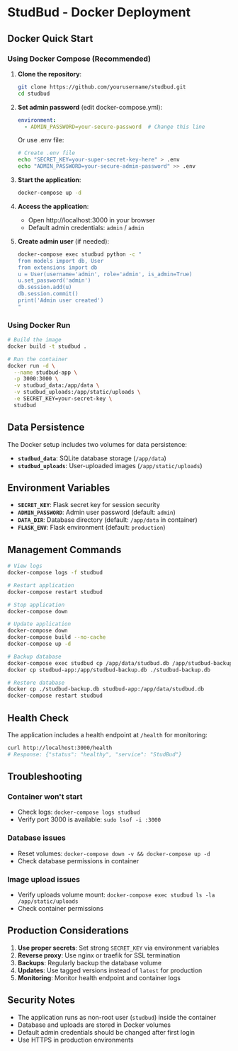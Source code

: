 # StudBud - Docker Deployment

## Docker Quick Start

### Using Docker Compose (Recommended)

1. **Clone the repository**:
   ```bash
   git clone https://github.com/yourusername/studbud.git
   cd studbud
   ```

2. **Set admin password** (edit docker-compose.yml):
   ```yaml
   environment:
     - ADMIN_PASSWORD=your-secure-password  # Change this line
   ```
   
   Or use .env file:
   ```bash
   # Create .env file
   echo "SECRET_KEY=your-super-secret-key-here" > .env
   echo "ADMIN_PASSWORD=your-secure-admin-password" >> .env
   ```

3. **Start the application**:
   ```bash
   docker-compose up -d
   ```

4. **Access the application**:
   - Open http://localhost:3000 in your browser
   - Default admin credentials: `admin` / `admin`

5. **Create admin user** (if needed):
   ```bash
   docker-compose exec studbud python -c "
   from models import db, User
   from extensions import db
   u = User(username='admin', role='admin', is_admin=True)
   u.set_password('admin')
   db.session.add(u)
   db.session.commit()
   print('Admin user created')
   "
   ```

### Using Docker Run

```bash
# Build the image
docker build -t studbud .

# Run the container
docker run -d \
  --name studbud-app \
  -p 3000:3000 \
  -v studbud_data:/app/data \
  -v studbud_uploads:/app/static/uploads \
  -e SECRET_KEY=your-secret-key \
  studbud
```

## Data Persistence

The Docker setup includes two volumes for data persistence:

- **`studbud_data`**: SQLite database storage (`/app/data`)
- **`studbud_uploads`**: User-uploaded images (`/app/static/uploads`)

## Environment Variables

- **`SECRET_KEY`**: Flask secret key for session security
- **`ADMIN_PASSWORD`**: Admin user password (default: `admin`)
- **`DATA_DIR`**: Database directory (default: `/app/data` in container)
- **`FLASK_ENV`**: Flask environment (default: `production`)

## Management Commands

```bash
# View logs
docker-compose logs -f studbud

# Restart application
docker-compose restart studbud

# Stop application
docker-compose down

# Update application
docker-compose down
docker-compose build --no-cache
docker-compose up -d

# Backup database
docker-compose exec studbud cp /app/data/studbud.db /app/studbud-backup.db
docker cp studbud-app:/app/studbud-backup.db ./studbud-backup.db

# Restore database
docker cp ./studbud-backup.db studbud-app:/app/data/studbud.db
docker-compose restart studbud
```

## Health Check

The application includes a health endpoint at `/health` for monitoring:

```bash
curl http://localhost:3000/health
# Response: {"status": "healthy", "service": "StudBud"}
```

## Troubleshooting

### Container won't start
- Check logs: `docker-compose logs studbud`
- Verify port 3000 is available: `sudo lsof -i :3000`

### Database issues
- Reset volumes: `docker-compose down -v && docker-compose up -d`
- Check database permissions in container

### Image upload issues
- Verify uploads volume mount: `docker-compose exec studbud ls -la /app/static/uploads`
- Check container permissions

## Production Considerations

1. **Use proper secrets**: Set strong `SECRET_KEY` via environment variables
2. **Reverse proxy**: Use nginx or traefik for SSL termination
3. **Backups**: Regularly backup the database volume
4. **Updates**: Use tagged versions instead of `latest` for production
5. **Monitoring**: Monitor health endpoint and container logs

## Security Notes

- The application runs as non-root user (`studbud`) inside the container
- Database and uploads are stored in Docker volumes
- Default admin credentials should be changed after first login
- Use HTTPS in production environments